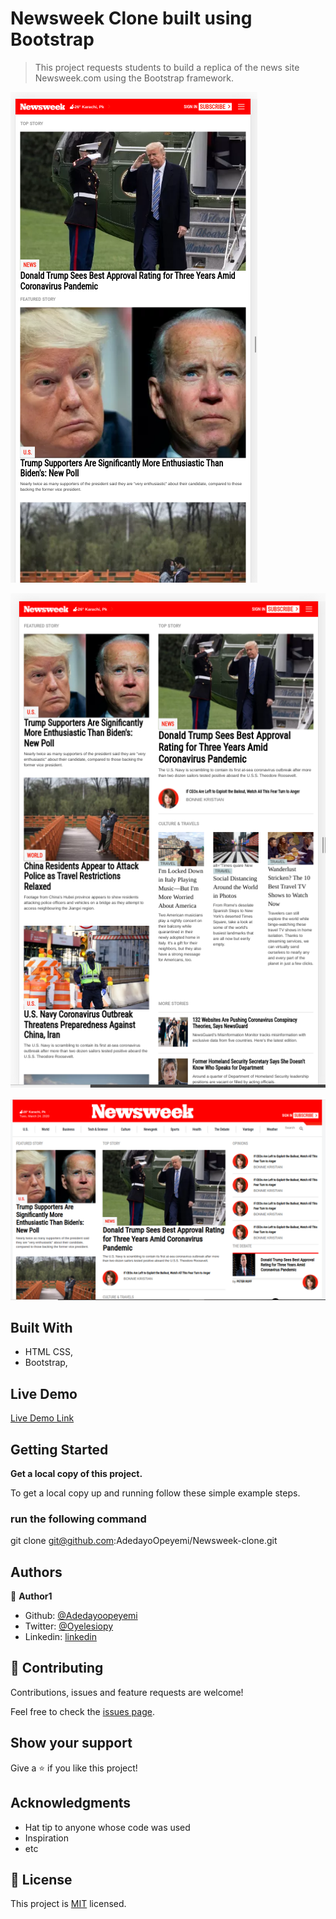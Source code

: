 # Newsweek Clone built using Bootstrap

> This project requests students to build a replica of the news site Newsweek.com using the Bootstrap framework.

![screenshot](assets/images/newsweek-mobile.png)

![screenshot](assets/images/newsweek-tablet.png)

![screenshot](assets/images/newsweek-desktop.png)



## Built With

- HTML CSS,
- Bootstrap,

## Live Demo

[Live Demo Link](https://livedemo.com)


## Getting Started

**Get a local copy of this project.**


To get a local copy up and running follow these simple example steps.

### run the following command 

git clone git@github.com:AdedayoOpeyemi/Newsweek-clone.git





## Authors

👤 **Author1**

- Github: [@Adedayoopeyemi](https://github.com/Adedayoopeyemi)
- Twitter: [@Oyelesiopy](https://twitter.com/oyelesiopy)
- Linkedin: [linkedin](https://linkedin.com/opeyemioyelesi)


## 🤝 Contributing

Contributions, issues and feature requests are welcome!

Feel free to check the [issues page](issues/).

## Show your support

Give a ⭐️ if you like this project!

## Acknowledgments

- Hat tip to anyone whose code was used
- Inspiration
- etc

## 📝 License

This project is [MIT](lic.url) licensed.
